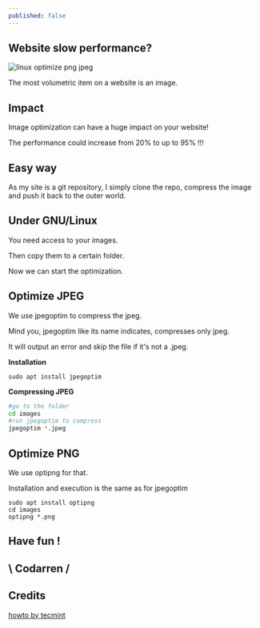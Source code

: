 ```yaml
---
published: false
---
```

## Website slow performance?
![linux optimize png jpeg](https://github.com/codarrenvelvindron/codarrenvelvindron.github.io/raw/master/images/154px-Tux-simple.svg.png)

The most volumetric item on a website is an image.

## Impact

Image optimization can have a huge impact on your website!

The performance could increase from 20% to up to 95% !!!

## Easy way

As my site is a git repository, I simply clone the repo, compress the image and push it back to the outer world.

## Under GNU/Linux
You need access to your images.

Then copy them to a certain folder.

Now we can start the optimization.

## Optimize JPEG
We use jpegoptim to compress the jpeg.

Mind you, jpegoptim like its name indicates, compresses only jpeg.

It will output an error and skip the file if it's not a .jpeg.

**Installation**
```
sudo apt install jpegoptim
```

**Compressing JPEG**
```bash
#go to the folder
cd images
#run jpegoptim to compress
jpegoptim *.jpeg
```

## Optimize PNG
We use optipng for that.

Installation and execution is the same as for jpegoptim
```
sudo apt install optipng
cd images
optipng *.png
```

## Have fun !

## \ Codarren /

## Credits
[howto by tecmint](https://www.tecmint.com/optimize-and-compress-jpeg-or-png-batch-images-linux-commandline/)